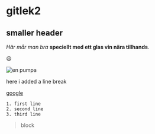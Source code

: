 # gitlek2

## smaller header

*Här mår man bra* **speciellt med ett glas vin nära tillhands**.

:smiley:

![en pumpa](pumpa.jpg)

  
  here i added a line break

  [google](https://www.google.se/)


```
1. first line
2. second line
3. third line
```

> block 

